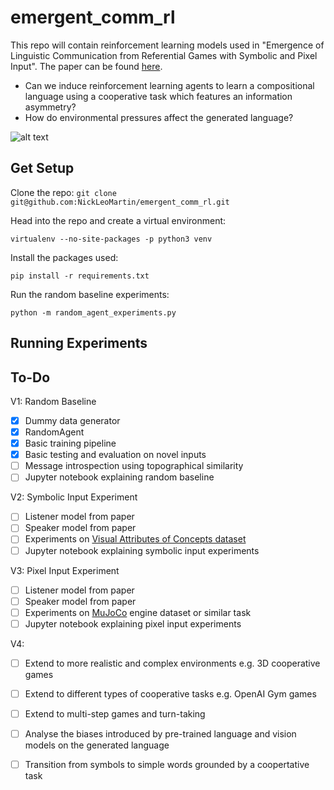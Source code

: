 # emergent_comm_rl
This repo will contain reinforcement learning models used in "Emergence of Linguistic Communication from Referential Games with Symbolic and Pixel Input". The paper can be found [here](https://arxiv.org/abs/1804.03984). 

- Can we induce reinforcement learning agents to learn a compositional language using a cooperative task which features an information asymmetry?
- How do environmental pressures affect the generated language?

![alt text](https://raw.githubusercontent.com/NickLeoMartin/emergent_comm_rl/master/images/emergent_comm.png)

Get Setup
---------
Clone the repo:
```git clone git@github.com:NickLeoMartin/emergent_comm_rl.git```

Head into the repo and create a virtual environment:
```
virtualenv --no-site-packages -p python3 venv
```

Install the packages used:
```
pip install -r requirements.txt
```

Run the random baseline experiments:
```
python -m random_agent_experiments.py
```

Running Experiments
-------------------


To-Do
-----
V1: Random Baseline
- [x] Dummy data generator
- [x] RandomAgent
- [x] Basic training pipeline
- [x] Basic testing and evaluation on novel inputs 
- [ ] Message introspection using topographical similarity
- [ ] Jupyter notebook explaining random baseline

V2: Symbolic Input Experiment
- [ ] Listener model from paper
- [ ] Speaker model from paper 
- [ ] Experiments on [Visual Attributes of Concepts dataset](http://homepages.inf.ed.ac.uk/s1151656/resources.html)
- [ ] Jupyter notebook explaining symbolic input experiments

V3: Pixel Input Experiment
- [ ] Listener model from paper
- [ ] Speaker model from paper 
- [ ] Experiments on [MuJoCo](http://www.mujoco.org/) engine dataset or similar task
- [ ] Jupyter notebook explaining pixel input experiments

V4:
- [ ] Extend to more realistic and complex environments e.g. 3D cooperative games
- [ ] Extend to different types of cooperative tasks e.g. OpenAI Gym games
- [ ] Extend to multi-step games and turn-taking
- [ ] Analyse the biases introduced by pre-trained language and vision models on the generated language
- [ ] Transition from symbols to simple words grounded by a coopertative task











